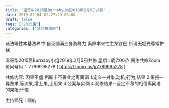 ```yaml
---
title: "温哥华2015届Burnaby小组2019年2月5日共修"
date: 2019-02-04 02:27:29-08:00
draft: false
tags: ["2015届"]
categories: ["慧灯禅修班"]
---
```

诸法等性本基法界中 自现圆满三身游舞力
离障本来怙主龙钦巴 祈请无垢光尊常护我

温哥华2015届Burnaby小组2019年2月5日共修
星期二晚7:00点
网络共修Zoom房间号码： 7789995278 ( https://zoom.us/j/7789995278 )

共修内容:
因果不虚 所断十不善业之离间语
1.定义--对象,动机,行为,结果
2.果报--异熟果,等流果,增上果,士用果
3.公案与实例
4.观修结果--坚定不移的相信离间语的果报;忏悔

主持师兄：圆航
